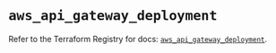 # `aws_api_gateway_deployment`

Refer to the Terraform Registry for docs: [`aws_api_gateway_deployment`](https://registry.terraform.io/providers/hashicorp/aws/5.72.0/docs/resources/api_gateway_deployment).
